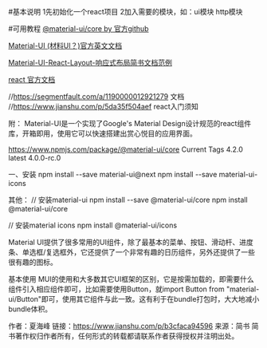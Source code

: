 
#基本说明
1先初始化一个react项目
2加入需要的模块，如：ui模块 http模块


#可用教程
[@material-ui/core by 官方github ](https://www.npmjs.com/package/@material-ui/core)

[Material-UI (材料UI？)官方英文文档](https://material-ui.com/customization/themes/)

[Material-UI-React-Layout-响应式布局简书文档范例](https://www.jianshu.com/p/ff9eeaa9c27c)

[react 官方文档](https://zh-hans.reactjs.org/docs/getting-started.html  )

[]()
[]()

//https://segmentfault.com/a/1190000012921279    文档
//https://www.jianshu.com/p/5da35f504aef    react入门须知
















附：
Material-UI是一个实现了Google's Material Design设计规范的react组件库，开箱即用，使用它可以快速搭建出赏心悦目的应用界面。


https://www.npmjs.com/package/@material-ui/core
Current Tags
4.2.0
latest
4.0.0-rc.0


一、安装
npm install --save material-ui@next
npm install --save material-ui-icons

其他：
// 安装material-ui
npm install --save  @material-ui/core
npm install  @material-ui/core

// 安装material  icons
npm  install  @material-ui/icons

Material UI提供了很多常用的UI组件，除了最基本的菜单、按钮、滑动杆、进度条、单选框/复选框外，它还提供了一个非常有趣的日历组件，另外还提供了一些很有趣的图标。

基本使用
MUI的使用和大多数其它UI框架的区别，它是按需加载的，即需要什么组件引入相应组件即可，比如需要使用Button，就import Button from "material-ui/Button"即可，使用其它组件与此一致。这有利于在bundle打包时，大大地减小bundle体积。

作者：夏海峰
链接：https://www.jianshu.com/p/b3cfaca94596
来源：简书
简书著作权归作者所有，任何形式的转载都请联系作者获得授权并注明出处。
